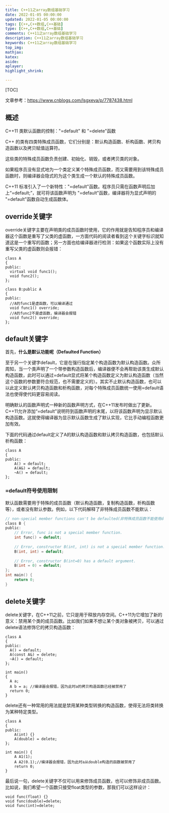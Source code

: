 ```yaml
---
title: C++11之array数组基础学习
date: 2022-01-05 00:00:00
updated: 2022-01-05 00:00:00
tags: [C++,C++数组,C++基础]
type: [C++,C++数组,C++基础]
comments: C++11之array数组基础学习
description: C++11之array数组基础学习
keywords: C++11之array数组基础学习
top_img:
mathjax:
katex:
aside:
aplayer:
highlight_shrink:

---
```


[TOC]

文章参考：https://www.cnblogs.com/lsgxeva/p/7787438.html

## 概述

C++11 类默认函数的控制："=default" 和 "=delete"函数

C++ 的类有四类特殊成员函数，它们分别是：默认构造函数、析构函数、拷贝构造函数以及拷贝赋值运算符。

这些类的特殊成员函数负责创建、初始化、销毁，或者拷贝类的对象。

如果程序员没有显式地为一个类定义某个特殊成员函数，而又需要用到该特殊成员函数时，则编译器会隐式的为这个类生成一个默认的特殊成员函数。

C++11 标准引入了一个新特性："=default"函数。程序员只需在函数声明后加上“=default;”，就可将该函数声明为 "=default"函数，编译器将为显式声明的 "=default"函数自动生成函数体。



## override关键字

override关键字主要在声明类的成员函数时使用，它的作用就是告知程序员和编译器这个函数是重写了父类的虚函数，一方面代码的阅读者看到这个关键字标识就知道这是一个重写的函数；另一方面也给编译器进行检测：如果这个函数实际上没有重写父类的虚函数则会报错：

```
class A
{
public:
  virtual void func1();
  void func2();
};

class B:public A
{
public:
  //A的func1是虚函数，可以编译通过
  void func1() override;
  //A的func2不是虚函数，编译器会报错
  void func2() override;
};
```





## default关键字

首先，**什么是默认功能呢（Defaulted Function）**

至于另一个关键字default，它是在强行指定某个构造函数为默认构造函数。众所周知，当一个类声明了一个带参数构造函数后，编译器便不会再帮助该类生成默认构造函数，此时可以通过=default显式将某个构造函数定义为默认构造函数（当然这个函数的参数要符合规范，也不需要定义的）。其实不止默认构造函数，也可以以此定义默认拷贝构造函数和析构函数，对每个特殊成员函数统一使用=default语法也使得使代码更容易阅读。

明确默认的函数声明式一种新的函数声明方式，在C++11发布时做出了更新。C++11允许添加“=default”说明符到函数声明的末尾，以将该函数声明为显示默认构造函数。这就使得编译器为显示默认函数生成了默认实现，它比手动编程函数更加有效。

下面的代码通过default定义了A的默认构造函数和默认拷贝构造函数，也包括默认析构函数：

```
class A
{
public:
    A() = default;
    A(A&) = default;
    ~A() = default; 
};
```

### =default符号使用限制

默认函数需要用于特殊的成员函数（默认构造函数，复制构造函数，析构函数等），或者没有默认参数。例如，以下代码解释了非特殊成员函数不能默认：

```c
// non-special member functions can't be defaulted(非特殊成员函数不能使用default) 
class B { 
public: 
    // Error, func is not a special member function. 
    int func() = default;  
      
    // Error, constructor B(int, int) is not a special member function. 
    B(int, int) = default;  
  
    // Error, constructor B(int=0) has a default argument. 
    B(int = 0) = default;  
}; 
int main() { 
    return 0; 
} 
```







## delete关键字

delete关键字，在C++11之前，它只是用于释放内存空间。C++11为它增加了新的意义：禁用某个类的成员函数。比如我们如果不想让某个类对象被拷贝，可以通过delete语法修饰它的拷贝构造函数：

```
class A
{
public:
  A() = default;
  A(const A&) = delete;
  ~A() = default;
};

int main()
{
  A a;
  A b = a; //编译器会报错，因为此时a的拷贝构造函数已经被禁用了
  return 0;
}
```



delete还有一种常用的用法就是禁用某种类型转换的构造函数，使得无法将类转换为某种特定类型。

```
class A 
{ 
public: 
    A(int) {} 
    A(double) = delete;  
}; 

int main() { 
    A A1(1); 
    A A2(0.1);//编译器会报错，因为此时a从double构造的函数被禁用了
    return 0; 
} 
```



最后说一句，delete关键字不仅可以用来修饰成员函数，也可以修饰非成员函数。比如说，我们希望一个函数只接受float类型的参数，那我们可以这样设计：

```
void func(float) {}
void func(double)=delete;
void func(int)=delete;
```


